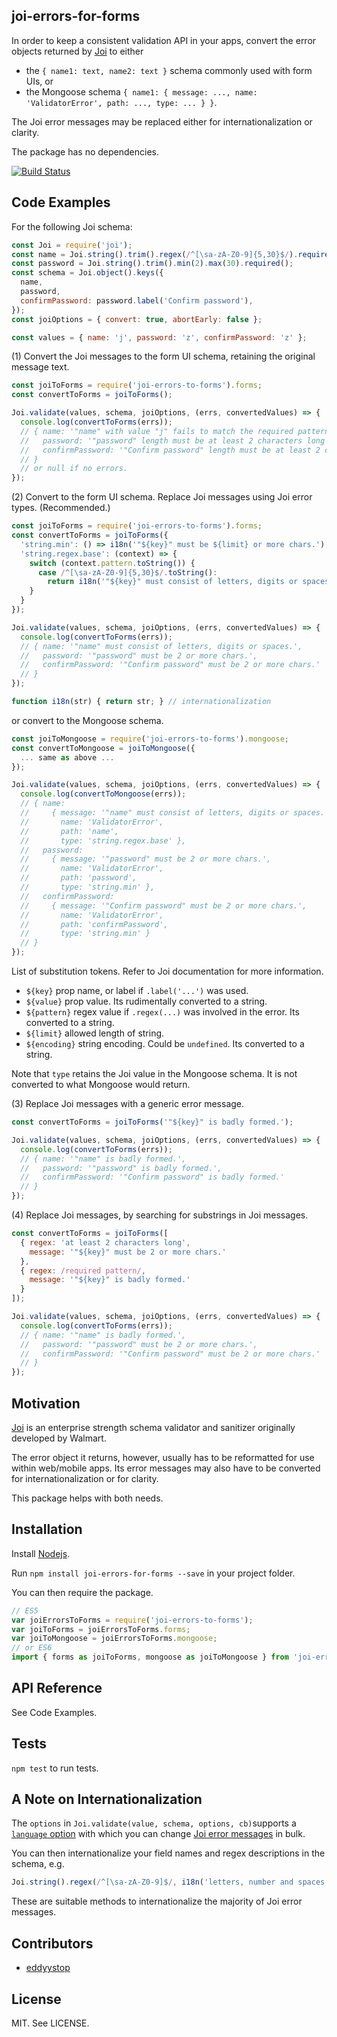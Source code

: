 ## joi-errors-for-forms

In order to keep a consistent validation API in your apps,
convert the error objects returned by [Joi](https://github.com/hapijs/joi) to either

- the `{ name1: text, name2: text }` schema commonly used with form UIs, or
- the Mongoose schema
`{ name1: { message: ..., name: 'ValidatorError', path: ..., type: ... } }`.

The Joi error messages may be replaced either for internationalization or clarity.

The package has no dependencies.

[![Build Status](https://travis-ci.org/eddyystop/joi-errors-for-forms.svg?branch=master)](https://travis-ci.org/eddyystop/joi-errors-for-forms)

## Code Examples

For the following Joi schema:

```javascript
const Joi = require('joi');
const name = Joi.string().trim().regex(/^[\sa-zA-Z0-9]{5,30}$/).required();
const password = Joi.string().trim().min(2).max(30).required();
const schema = Joi.object().keys({
  name,
  password,
  confirmPassword: password.label('Confirm password'),
});
const joiOptions = { convert: true, abortEarly: false };

const values = { name: 'j', password: 'z', confirmPassword: 'z' };
```

(1) Convert the Joi messages to the form UI schema, retaining the original message text.

```javascript
const joiToForms = require('joi-errors-to-forms').forms;
const convertToForms = joiToForms();

Joi.validate(values, schema, joiOptions, (errs, convertedValues) => {
  console.log(convertToForms(errs));
  // { name: '"name" with value "j" fails to match the required pattern: /^[\\sa-zA-Z0-9]{5,30}$/',
  //   password: '"password" length must be at least 2 characters long',
  //   confirmPassword: '"Confirm password" length must be at least 2 characters long'
  // }
  // or null if no errors.
});
```


(2) Convert to the form UI schema. Replace Joi messages using Joi error types. (Recommended.)

```javascript
const joiToForms = require('joi-errors-to-forms').forms;
const convertToForms = joiToForms({
  'string.min': () => i18n('"${key}" must be ${limit} or more chars.'),
  'string.regex.base': (context) => {
    switch (context.pattern.toString()) {
      case /^[\sa-zA-Z0-9]{5,30}$/.toString():
        return i18n('"${key}" must consist of letters, digits or spaces.');
    }
  }
});

Joi.validate(values, schema, joiOptions, (errs, convertedValues) => {
  console.log(convertToForms(errs));
  // { name: '"name" must consist of letters, digits or spaces.',
  //   password: '"password" must be 2 or more chars.',
  //   confirmPassword: '"Confirm password" must be 2 or more chars.'
  // }
});

function i18n(str) { return str; } // internationalization

```

or convert to the Mongoose schema.

```javascript
const joiToMongoose = require('joi-errors-to-forms').mongoose;
const convertToMongoose = joiToMongoose({
  ... same as above ...
});

Joi.validate(values, schema, joiOptions, (errs, convertedValues) => {
  console.log(convertToMongoose(errs));
  // { name: 
  //     { message: '"name" must consist of letters, digits or spaces.',
  //       name: 'ValidatorError',
  //       path: 'name',
  //       type: 'string.regex.base' },
  //   password: 
  //     { message: '"password" must be 2 or more chars.',
  //       name: 'ValidatorError',
  //       path: 'password',
  //       type: 'string.min' },
  //   confirmPassword: 
  //     { message: '"Confirm password" must be 2 or more chars.',
  //       name: 'ValidatorError',
  //       path: 'confirmPassword',
  //       type: 'string.min' }
  // }
});

```

List of substitution tokens. Refer to Joi documentation for more information.

- `${key}` prop name, or label if `.label('...')` was used.
- `${value}` prop value. Its rudimentally converted to a string.
- `${pattern}` regex value if `.regex(...)` was involved in the error. Its converted to a string.
- `${limit}` allowed length of string.
- `${encoding}` string encoding. Could be `undefined`. Its converted to a string.

Note that `type` retains the Joi value in the Mongoose schema.
It is not converted to what Mongoose would return.


(3) Replace Joi messages with a generic error message.

```javascript
const convertToForms = joiToForms('"${key}" is badly formed.');

Joi.validate(values, schema, joiOptions, (errs, convertedValues) => {
  console.log(convertToForms(errs));
  // { name: '"name" is badly formed.',
  //   password: '"password" is badly formed.',
  //   confirmPassword: '"Confirm password" is badly formed.'
  // }
});

```


(4) Replace Joi messages, by searching for substrings in Joi messages.

```javascript
const convertToForms = joiToForms([
  { regex: 'at least 2 characters long',
    message: '"${key}" must be 2 or more chars.'
  },
  { regex: /required pattern/,
    message: '"${key}" is badly formed.'
  }
]);

Joi.validate(values, schema, joiOptions, (errs, convertedValues) => {
  console.log(convertToForms(errs));
  // { name: '"name" is badly formed.',
  //   password: '"password" must be 2 or more chars.',
  //   confirmPassword: '"Confirm password" must be 2 or more chars.'
  // }
});

```

## Motivation

[Joi](https://github.com/hapijs/joi) is an enterprise strength schema validator and sanitizer
originally developed by Walmart.

The error object it returns, however, usually has to be reformatted for use within web/mobile apps.
Its error messages may also have to be converted for internationalization or for clarity.

This package helps with both needs.

## Installation

Install [Nodejs](https://nodejs.org/en/).

Run `npm install joi-errors-for-forms --save` in your project folder.

You can then require the package.

```javascript
// ES5
var joiErrorsToForms = require('joi-errors-to-forms');
var joiToForms = joiErrorsToForms.forms;
var joiToMongoose = joiErrorsToForms.mongoose;
// or ES6
import { forms as joiToForms, mongoose as joiToMongoose } from 'joi-errors-to-forms';
```

## API Reference

See Code Examples.

## Tests

`npm test` to run tests.

## A Note on Internationalization

The `options` in `Joi.validate(value, schema, options, cb)`supports a
[`language` option](https://github.com/hapijs/joi/blob/v9.0.0/API.md#validatevalue-schema-options-callback)
with which you can change
[Joi error messages](https://github.com/hapijs/joi/blob/v9.0.0/lib/language.js)
in bulk.

You can then internationalize your field names and regex descriptions in the schema, e.g.

```javascript
Joi.string().regex(/^[\sa-zA-Z0-9]$/, i18n('letters, number and spaces')).label(i18n('Confirm password'))
```

These are suitable methods to internationalize the majority of Joi error messages.

## Contributors

- [eddyystop](https://github.com/eddyystop)

## License

MIT. See LICENSE.